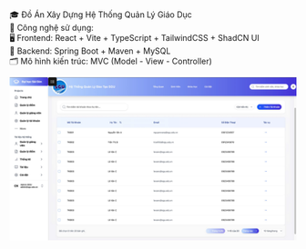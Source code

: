 🎓 Đồ Án Xây Dựng Hệ Thống Quản Lý Giáo Dục
<br/>
🚀 Công nghệ sử dụng:
<br/>
🖥️ Frontend: React + Vite + TypeScript + TailwindCSS + ShadCN UI
<br/>
🔧 Backend: Spring Boot + Maven + MySQL
<br/>
🗂️ Mô hình kiến trúc: MVC (Model - View - Controller)
<br/>
<div>
<img src="./public/demo-bg.jpg" alt="Giao diện thêm giảng viên" width="600" />

</div>
